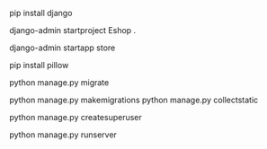 pip install django

django-admin startproject Eshop .

django-admin startapp store

pip install pillow

python manage.py migrate

python manage.py makemigrations
python manage.py collectstatic

python manage.py createsuperuser

python manage.py runserver
